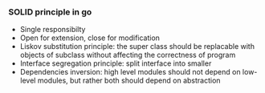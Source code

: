 ### SOLID principle in go

- Single responsibilty
- Open for extension, close for modification
- Liskov substitution principle: the super class should be replacable with objects of subclass without affecting the correctness of program
- Interface segregation principle: split interface into smaller
- Dependencies inversion: high level modules should not depend on low-level modules, but rather both should depend on abstraction
